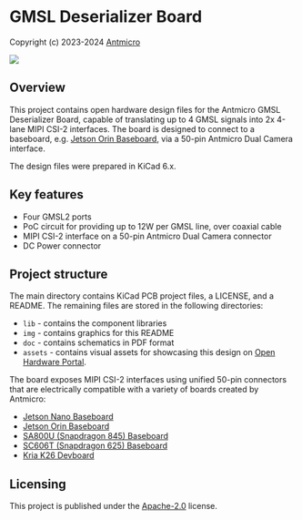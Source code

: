 # GMSL Deserializer Board

Copyright (c) 2023-2024 [Antmicro](https://www.antmicro.com)

![](img/gmsl-deserializer-board-vis.png)

## Overview

This project contains open hardware design files for the Antmicro GMSL Deserializer Board, capable of translating up to 4 GMSL signals into 2x 4-lane MIPI CSI-2 interfaces. The board is designed to connect to a baseboard, e.g. [Jetson Orin Baseboard](https://github.com/antmicro/jetson-orin-baseboard), via a 50-pin Antmicro Dual Camera interface.

The design files were prepared in KiCad 6.x.

## Key features

* Four GMSL2 ports
* PoC circuit for providing up to 12W per GMSL line, over coaxial cable
* MIPI CSI-2 interface on a 50-pin Antmicro Dual Camera connector
* DC Power connector

## Project structure

The main directory contains KiCad PCB project files, a LICENSE, and a README.
The remaining files are stored in the following directories:

* `lib` - contains the component libraries
* `img` - contains graphics for this README
* `doc` - contains schematics in PDF format
* `assets` - contains visual assets for showcasing this design on [Open Hardware Portal](https://openhardware.antmicro.com).

The board exposes MIPI CSI-2 interfaces using unified 50-pin connectors that are electrically compatible with a variety of boards created by Antmicro:

* [Jetson Nano Baseboard](https://github.com/antmicro/jetson-nano-baseboard)
* [Jetson Orin Baseboard](https://github.com/antmicro/jetson-orin-baseboard)
* [SA800U (Snapdragon 845) Baseboard](https://github.com/antmicro/snapdragon-845-baseboard)
* [SC606T (Snapdragon 625) Baseboard](https://github.com/antmicro/snapdragon-625-baseboard)
* [Kria K26 Devboard](https://github.com/antmicro/kria-k26-devboard)


## Licensing

This project is published under the [Apache-2.0](LICENSE) license.
